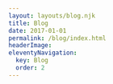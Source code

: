 ```yaml
---
layout: layouts/blog.njk
title: Blog
date: 2017-01-01
permalink: /blog/index.html
headerImage: 
eleventyNavigation:
  key: Blog
  order: 2
---
```

